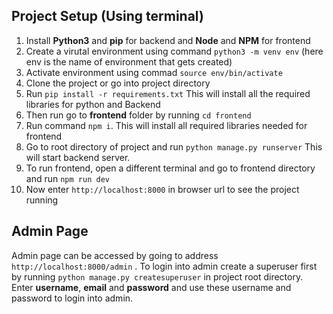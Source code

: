 ## Project Setup (Using terminal)

1. Install **Python3** and **pip** for backend and **Node** and **NPM** for frontend
2. Create a virutal environment using command `python3 -m venv env` (here env is the name of environment that gets created)
3. Activate environment using commad `source env/bin/activate`
4. Clone the project or go into project directory
5. Run `pip install -r requirements.txt` This will install all the required libraries for python and Backend
6. Then run go to **frontend** folder by running `cd frontend`
7. Run command `npm i`. This will install all required libraries needed for frontend
8. Go to root directory of project and run `python manage.py runserver` This will start backend server.
9. To run frontend, open a different terminal and go to frontend directory and run `npm run dev`
10. Now enter `http://localhost:8000` in browser url to see the project running

## Admin Page

Admin page can be accessed by going to address `http://localhost:8000/admin` . To login into admin create a superuser first by running `python manage.py createsuperuser` in project root directory. Enter **username**, **email** and **password** and use these username and password to login into admin.
